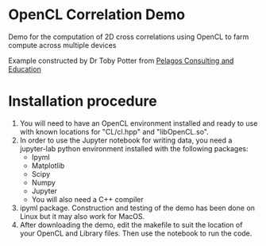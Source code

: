 # OpenCL Correlation Demo
Demo for the computation of 2D cross correlations using OpenCL to farm compute across multiple devices

Example constructed by Dr Toby Potter from [Pelagos Consulting and Education](https://www.pelagos-consulting.com)

# Installation procedure

1. You will need to have an OpenCL environment installed and ready to use with known locations for "CL/cl.hpp" and "libOpenCL.so".
2. In order to use the Jupyter notebook for writing data, you need a jupyter-lab python environment installed with the following packages:
    * Ipyml
    * Matplotlib
    * Scipy
    * Numpy
    * Jupyter 
    * You will also need a C++ compiler
3.  ipyml package. Construction and testing of the demo has been done on Linux but it may also work for MacOS.
4. After downloading the demo, edit the makefile to suit the location of your OpenCL and Library files. Then use the notebook to run the code.
